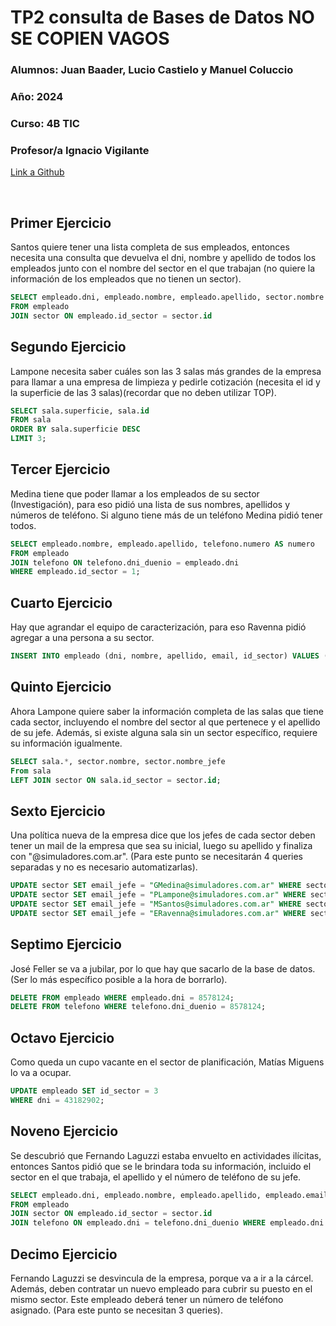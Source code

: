 # TP2 consulta de Bases de Datos  NO SE COPIEN VAGOS

### **Alumnos:** Juan Baader, Lucio Castielo y Manuel Coluccio

### **Año:** 2024

### **Curso:** 4B TIC

### **Profesor/a** Ignacio Vigilante

[Link a Github](https://github.com/juanpanpanyz/TP2-BasedeDatos)


<br>

## **Primer Ejercicio**
Santos quiere tener una lista completa de sus empleados, entonces necesita una consulta que devuelva el dni, nombre y apellido de todos los empleados junto con el nombre del sector en el que trabajan (no quiere la información de los empleados que no tienen un sector).
```sql
SELECT empleado.dni, empleado.nombre, empleado.apellido, sector.nombre
FROM empleado
JOIN sector ON empleado.id_sector = sector.id
```

## **Segundo Ejercicio**
Lampone necesita saber cuáles son las 3 salas más grandes de la empresa para llamar a una empresa de limpieza y pedirle cotización (necesita el id y la superficie de las 3 salas)(recordar que no deben utilizar TOP).
```sql
SELECT sala.superficie, sala.id
FROM sala
ORDER BY sala.superficie DESC
LIMIT 3;
```

## **Tercer Ejercicio**
Medina tiene que poder llamar a los empleados de su sector (Investigación), para eso pidió una lista de sus nombres, apellidos y números de teléfono. Si alguno tiene más de un teléfono Medina pidió tener todos.

```sql
SELECT empleado.nombre, empleado.apellido, telefono.numero AS numero
FROM empleado 
JOIN telefono ON telefono.dni_duenio = empleado.dni
WHERE empleado.id_sector = 1;
```

## **Cuarto Ejercicio**
Hay que agrandar el equipo de caracterización, para eso Ravenna pidió agregar a una persona a su sector.

```sql
INSERT INTO empleado (dni, nombre, apellido, email, id_sector) VALUES ("50456028", "los", "simuladores", "aguantelosimuladores@hotmail.com", 4);
```


## **Quinto Ejercicio**
Ahora Lampone quiere saber la información completa de las salas que tiene cada sector, incluyendo el nombre del sector al que pertenece y el apellido de su jefe. Además, si existe alguna sala sin un sector específico, requiere su información igualmente.

```sql
SELECT sala.*, sector.nombre, sector.nombre_jefe
From sala
LEFT JOIN sector ON sala.id_sector = sector.id;
```

## **Sexto Ejercicio**
Una política nueva de la empresa dice que los jefes de cada sector deben tener un mail de la empresa que sea su inicial, luego su apellido y finaliza con "@simuladores.com.ar". (Para este punto se necesitarán 4 queries separadas y no es necesario automatizarlas). 

```sql
UPDATE sector SET email_jefe = "GMedina@simuladores.com.ar" WHERE sector.id = 1;
UPDATE sector SET email_jefe = "PLampone@simuladores.com.ar" WHERE sector.id = 2;
UPDATE sector SET email_jefe = "MSantos@simuladores.com.ar" WHERE sector.id = 3;
UPDATE sector SET email_jefe = "ERavenna@simuladores.com.ar" WHERE sector.id = 4;
```

## **Septimo Ejercicio**
José Feller se va a jubilar, por lo que hay que sacarlo de la base de datos. (Ser lo más específico posible a la hora de borrarlo). 

```sql
DELETE FROM empleado WHERE empleado.dni = 8578124;
DELETE FROM telefono WHERE telefono.dni_duenio = 8578124;
```

## **Octavo Ejercicio**
Como queda un cupo vacante en el sector de planificación, Matías Miguens lo va a ocupar.

```sql
UPDATE empleado SET id_sector = 3 
WHERE dni = 43182902;
```

## **Noveno Ejercicio**
Se descubrió que Fernando Laguzzi estaba envuelto en actividades ilícitas, entonces Santos pidió que se le brindara toda su información, incluido el sector en el que trabaja, el apellido y el número de teléfono de su jefe.

```sql
SELECT empleado.dni, empleado.nombre, empleado.apellido, empleado.email, telefono.numero, sector.nombre, sector.apellido_jefe 
FROM empleado 
JOIN sector ON empleado.id_sector = sector.id 
JOIN telefono ON empleado.dni = telefono.dni_duenio WHERE empleado.dni = 18354680;
```

## **Decimo Ejercicio**
Fernando Laguzzi se desvincula de la empresa, porque va a ir a la cárcel. Además, deben contratar un nuevo empleado para cubrir su puesto en el mismo sector. Este empleado deberá tener un número de teléfono asignado. (Para este punto se necesitan 3 queries).

```sql

```
